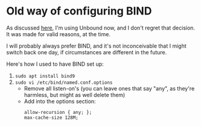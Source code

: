 # Old way of configuring BIND

As discussed [here](../rationale-and-motivations.md#why-not-bind), I'm
using Unbound now, and I don't regret that decision. It was made for
valid reasons, at the time.

I will probably always prefer BIND, and it's not inconceivable that I might
switch back one day, if circumstances are different in the future.

Here's how I used to have BIND set up:

1. `sudo apt install bind9`
2. `sudo vi /etc/bind/named.conf.options`
   * Remove all listen-on's (you can leave ones that say "any", as they're
     harmless, but might as well delete them)
   * Add into the options section:
     ```
     allow-recursion { any; };
     max-cache-size 128M;
     ```
